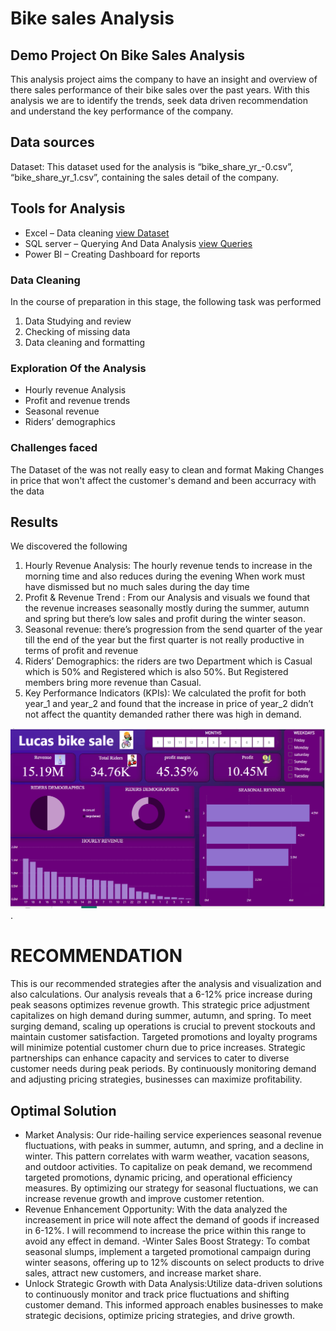 # Bike sales Analysis
## Demo Project On Bike Sales Analysis 
This analysis project aims the company to have an insight and overview of there sales performance of their bike sales over the past years. With this analysis we are to identify the trends, seek data driven recommendation and understand the key performance of the company.
## Data sources
Dataset: This dataset used for the analysis is “bike_share_yr_-0.csv”, “bike_share_yr_1.csv”, containing the sales detail of the company.
## Tools for Analysis
-	Excel – Data cleaning [view Dataset](https://github.com/Nnaemeka23/BikeSales/tree/main/asset/dataset)
-	SQL server – Querying And Data Analysis [view Queries](https://github.com/Nnaemeka23/BikeSales/blob/main/asset/sql_folder/BIKE_ANALYSIS.sql)
-	Power BI – Creating Dashboard for reports

### Data Cleaning 
In the course of preparation in this stage, the following task was performed 
1.	Data Studying and review
2.	Checking of missing data
3.	Data cleaning and formatting
### Exploration Of the Analysis
-	Hourly revenue Analysis
-	Profit and revenue trends 
-	Seasonal revenue 
-	Riders’ demographics
### Challenges faced 
The Dataset of the was not really easy to clean and format 
Making Changes in price that won't affect the customer's demand and been accurracy with the data
  
## Results
We discovered the following 
1.	Hourly Revenue Analysis: The hourly revenue tends to increase in the morning time and also reduces during the evening  When work must have dismissed but no much sales during the day time
2.	Profit & Revenue Trend : From our Analysis and visuals we found that the revenue increases seasonally mostly during the summer, autumn and spring but there’s low sales and profit during the winter season.
3.	Seasonal revenue: there’s progression from the send quarter of the year till the end of the year but the first quarter is not really productive in terms of profit and revenue
4.	Riders’ Demographics: the riders are two  Department which is Casual which is 50% and Registered which is also 50%. But Registered members bring more revenue than Casual.
5.	Key Performance Indicators (KPIs): We calculated the profit for both year_1 and year_2 and found that the increase in price of year_2 didn’t not affect the quantity demanded rather there was high in demand. 

  ![Image Alt](https://github.com/Nnaemeka23/BikeSales/blob/main/asset/BikeSales%20Dashboard.png?raw=true).


# RECOMMENDATION 
This is our recommended strategies after the analysis and visualization and also calculations. Our analysis reveals that a 6-12% price increase during peak seasons optimizes revenue growth.
This strategic price adjustment capitalizes on high demand during summer, autumn, and spring.
To meet surging demand, scaling up operations is crucial to prevent stockouts and maintain customer satisfaction.
Targeted promotions and loyalty programs will minimize potential customer churn due to price increases.
Strategic partnerships can enhance capacity and services to cater to diverse customer needs during peak periods.
By continuously monitoring demand and adjusting pricing strategies, businesses can maximize profitability.

## Optimal Solution
- Market Analysis: Our ride-hailing service experiences seasonal revenue fluctuations, with peaks in summer, autumn, and spring, and a decline in winter. This pattern correlates with warm weather, vacation seasons, and outdoor activities. To capitalize on peak demand, we recommend targeted promotions, dynamic pricing, and operational efficiency measures. By optimizing our strategy for seasonal fluctuations, we can increase revenue growth and improve customer retention.
-	Revenue Enhancement Opportunity: With the  data analyzed the increasement in price will note affect the demand of goods if increased in 6-12%. I will recommend to increase the price within this range to avoid any effect in demand.
  -Winter Sales Boost Strategy: To combat seasonal slumps, implement a targeted promotional campaign during winter seasons, offering up to 12% discounts on select products to drive sales, attract new customers, and increase market share.
-	Unlock Strategic Growth with Data Analysis:Utilize data-driven solutions to continuously monitor and track price fluctuations and shifting customer demand. This informed approach enables businesses to make strategic decisions, optimize pricing strategies, and drive growth.

